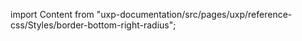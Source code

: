 
import Content from "uxp-documentation/src/pages/uxp/reference-css/Styles/border-bottom-right-radius";

<Content query="product=xd"/>
